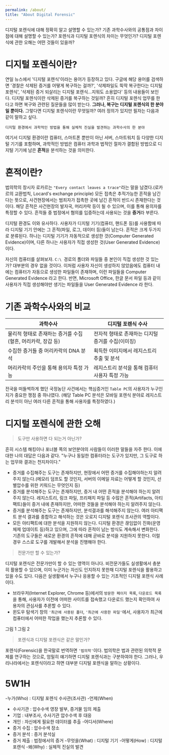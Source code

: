 ```yaml
---
permalink: /about/
title: "About Digital Forensic"
---
```


디지털 포렌식에 대해 정확히 알고 설명할 수 있는가?
기존 과학수사와의 공통점과 차이점에 대해 설명할 수 있는가?
포렌식과 디지털 포렌식의 차이는 무엇인가?
디지털 포렌식에 관한 오해는 어떤 것들이 있을까?

# 디지털 포렌식이란?

연일 뉴스에서 '디지털 포렌식'이라는 용어가 등장하고 있다. 구글에 해당 용어를 검색하면 '경찰은 삭제된 증거를 어떻게 복구하는 걸까?', '삭제파일도 뚝딱 복구한다는 디지털 포렌식', '삭제된 증거 되살리는 디지털 포렌식...지워도 소용없다' 등의 내용들이 보인다. 디지털 포렌식이란 삭제된 증거를 복구하는 것일까? 흔히 디지털 포렌식 업무를 한다고 하면 복구와 관련된 질문들을 많이 받는다. **그러나, 복구는 디지털 포렌식의 한 분야일 뿐이다.** 그렇다면 디지털 포렌식이란 무엇일까? 여러 정의가 있지만 필자는 다음과 같이 말하고 싶다.

```
디지털 환경에서 과학적인 방법을 통해 실체적 진실을 발견하는 과학수사의 한 분야
```

여기서 디지털 환경이란 컴퓨터, 스마트폰 뿐만이 아닌 서버, 스마트워치 등 다양한 디지털 기기를 포함하며, 과학적인 방법은 컴퓨터 과학과 법적인 절차가 결합된 방법으로 디지털 기기에 남은 **흔적**을 분석하는 것을 의미한다.

# 흔적이란?

법의학의 창시자 로카르는 `"Every contact leaves a trace"`라는 말을 남겼다.(로카르의 교환법칙, Locard's exchange principle)
모든 접촉은 추적가능한 흔적을 남긴다는 뜻으로, 사건현장에서는 범죄자가 접촉한 곳에 남긴 흔적이 반드시 존재한다는 것이다. 해당 흔적은 사건현장의 발자국, 머리카락 등이 될 수 있으며, 이를 통해 용의자를 특정할 수 있다. 흔적들 중 법정에서 혐의를 입증하는데 사용되는 것을 **증거**라 부른다.

디지털 환경도 이와 유사하다. 사용자가 디지털 기기(컴퓨터, 핸드폰 등)를 사용함에 따라 디지털 기기 안에는 그 흔적(파일, 로그, 데이터 등)들이 남는다. 흔적은 크게 두가지로 분류된다. 하나는 디지털 기기가 자동적으로 생성한 것(Computer Generated Evidence)이며, 다른 하나는 사용자가 직접 생성한 것(User Generated Evidence)이다.

자신의 컴퓨터를 살펴보자. `C:\ `경로의 폴더와 파일들 중 본인이 직접 생성한 것 있는가? 대부분의 경우 없을 것이다. 이처럼 사용자 자신이 생성하지 않았음에도 컴퓨터 내에는 컴퓨터가 자동으로 생성한 파일들이 존재하며, 이런 파일들을 Computer Generated Evidence 라고 한다. 반면, Microsoft Office, 한글 문서 파일 등과 같이 사용자가 직접 생성해야만 생기는 파일들을 User Generated Evidence 라 한다.

# 기존 과학수사와의 비교

|과학수사|디지털 포렌식 수사|
|---|---|
|물리적 형태로 존재하는 증거를 수집(혈흔, 머리카락, 장갑 등)|전자적 형태로 존재하는 디지털 증거를 수집(이미징)|
|수집한 증거들 중 머리카락의 DNA 분석|획득한 이미지에서 레지스트리 추출 및 분석|
|머리카락의 주인을 통해 용의자 특정 가능|레지스트리 분석을 통해 컴퓨터 사용자 특정 가능|

전국을 떠들썩하게 했던 국정농단 사건에서는 핵심증거인 `Table PC`의 사용자가 누구인지가 중요한 쟁점 중 하나였다. (해당 Table PC 분석은 모바일 포렌식 분야로 레지스트리 분석이 아닌 여러 다른 흔적을 통해 사용자를 특정하였다.)

# 디지털 포렌식에 관한 오해

> 도구만 사용하면 다 되는거 아닌가?

흔히 시스템 해킹이나 포너블 쪽의 보안분야의 사람들이 이러한 말들을 자주 한다. 이에 대한 나의 대답은 다음과 같다. "누구나 동일한 컴퓨터라는 도구가 있지만, 그 도구로 하는 업무와 결과는 천지차이다." 

- 증거를 수집해주는 도구는 존재하지만, 현장에서 어떤 증거를 수집해야하는지 알려주지 않는다.(메모리 덤프도 할 것인지, 서버의 이메일 자료는 어떻게 할 것인지, 선별압수를 위한 키워드는 무엇인지 등)
- 증거를 분석해주는 도구는 존재하지만, 증거 내 어떤 흔적을 분석해야 하는지 알려주지 않는다. 레지스트리, 링크 파일, 프리패치 파일 등 수많은 흔적(Artifacts, 아티팩트)들이 증거 내에 존재하지만, 어떠한 것들을 분석해야 하는지 알려주지 않는다.
- 증거를 분석해주는 도구는 존재하지만, 분석결과를 해석해주지 않는다. 여러 아티팩트 분석 결과를 종합하고 해석하는 것은 오로지 디지털 포렌식 조사관의 역할이다.
- 모든 아티팩트에 대한 분석을 지원하지 않는다. 디지털 환경은 끊임없이 진화(운영체제 업데이트 등)하고 있으며, 그에 따라 흔적이 남는 방식도 계속해서 변화한다. 기존의 도구들은 새로운 환경의 흔적에 대해 곧바로 분석을 지원하지 못한다. 이럴 경우 스스로 도구를 개발해서 분석을 진행해야 한다.

> 전문가만 할 수 있는가?

디지털 포렌식은 전문가만이 할 수 있는 영역이 아니다. 비전문가들도 실생활에서 충분히 활용할 수 있으며, 이미 누군가는 자신도 인지하지 못한채 디지털 포렌식을 활용하고 있을 수도 있다. 다음은 실생활에서 누구나 응용할 수 있는 기초적인 디지털 포렌식 사례이다.

- 브라우저(Internet Explorer, Chrome 등)에서의 `방문한 페이지 목록`, `다운로드 목록`을 통해, 사용자가 이전에 어떠한 사이트를 접속했고 다운로드 했는지 확인하여 사용자의 관심사를 추론할 수 있다.
- 윈도우 탐색기 창의 `'최근에 사용된 폴더`, `'최근에 사용한 파일'`에서, 사용자가 최근에 컴퓨터에서 어떠한 작업을 했는지 추론할 수 있다.

그림 1
그림 2

> 포렌식과 디지털 포렌식은 같은 말인가?

포렌식(Forensic)을 한국말로 번역하면 `'법의학'`이다. 법의학은 법과 관련된 의학적 문제를 연구하는 것으로, 엄밀히 얘기하면 디지털 포렌식과는 구분하여야 한다. 그러나, 우리나라에서는 포렌식이라고 하면 대부분 디지털 포렌식을 말하는 상황이다.

# 5W1H

-누가(Who) : 디지털 포렌식 수사관(조사관)
-언제(When)
 * 수사기관 : 압수수색 영장 발부, 증거물 임의 제출
 * 기업 : 내부조사, 수사기관 압수수색 후 대응
 * 개인 : 자신에게 필요한 데이터를 추출
-어디서(Where)
 * 증거 수집 : 압수수색 장소
 * 증거 분석 : 증거 분석실
 * 증거 제출 : 법정에서의 증거
-무엇을(What) : 디지털 기기
-어떻게(How) : 디지털 포렌식
-왜(Why) : 실체적 진실의 발견
